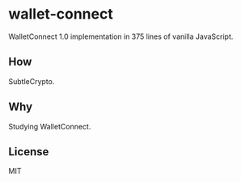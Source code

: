 # wallet-connect
WalletConnect 1.0 implementation in 375 lines of vanilla JavaScript.

## How
SubtleCrypto.

## Why
Studying WalletConnect.

## License
MIT
